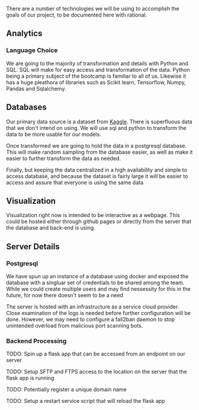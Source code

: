There are a number of technologies we will be using to accomplish the goals of our project, to be documented here with rational.



## Analytics

### Language Choice

We are going to the majority of transformation and details with Python and SQL. SQL will make for easy access and transformation of the data. Python being a primary subject of the bootcamp is familiar to all of us. Likewise it has a huge pleathora of libraries such as Scikit learn, Tensorflow, Numpy, Pandas and Sqlalchemy.

## Databases

Our primary data source is a dataset from [Kaggle](https://www.kaggle.com/datasets/rodolfofigueroa/spotify-12m-songs). There is superfluous data that we don't intend on using. We will use sql and python to transform the data to be more usable for our models. 

Once transformed we are going to hold the data in a postgresql database. This will make random sampling from the database easier, as well as make it easier to further transform the data as needed.

Finally, but keeping the data centralized in a high availability and simple to access database, and because the dataset is fairly large it will be easier to access and assure that everyone is using the same data

## Visualization

Visualization right now is intended to be interactive as a webpage. This could be hosted either through github pages or directly from the server that the database and back-end is using.

## Server Details

### Postgresql

We have spun up an instance of a database using docker and exposed the database with a singluar set of credentials to be shared among the team. While we could create multiple users and may find nessessity for this in the future, for now there doesn't seem to be a need

The server is hosted with an infrastructure as a service cloud provider. Close examination of the logs is needed before further configuration will be done. However, we may need to configure a fail2ban daemon to stop unintended overload from malicious port scanning bots.

### Backend Processing

TODO: Spin up a flask app that can be accessed from an endpoint on our server

TODO: Setup SFTP and FTPS access to the location on the server that the flask app is running

TODO: Potentially register a unique domain name

TODO: Setup a restart service script that will reload the flask app
